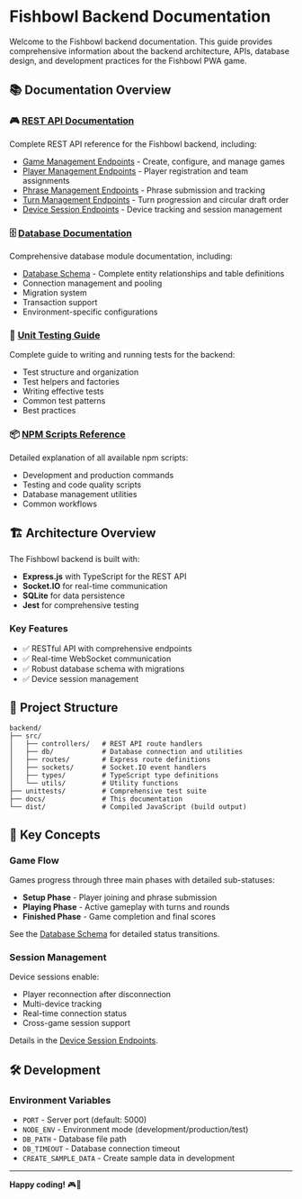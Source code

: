 # Fishbowl Backend Documentation

Welcome to the Fishbowl backend documentation. This guide provides comprehensive information about the backend architecture, APIs, database design, and development practices for the Fishbowl PWA game.

## 📚 Documentation Overview

### 🎮 [REST API Documentation](./rest-api/README.md)
Complete REST API reference for the Fishbowl backend, including:
- [Game Management Endpoints](./rest-api/game-endpoints.md) - Create, configure, and manage games
- [Player Management Endpoints](./rest-api/player-endpoints.md) - Player registration and team assignments
- [Phrase Management Endpoints](./rest-api/phrase-endpoints.md) - Phrase submission and tracking
- [Turn Management Endpoints](./rest-api/turn-endpoints.md) - Turn progression and circular draft order
- [Device Session Endpoints](./rest-api/device-session-endpoints.md) - Device tracking and session management

### 🗄️ [Database Documentation](./database/README.md)
Comprehensive database module documentation, including:
- [Database Schema](./database/schema.md) - Complete entity relationships and table definitions
- Connection management and pooling
- Migration system
- Transaction support
- Environment-specific configurations

### 🧪 [Unit Testing Guide](./Unittests/README.md)
Complete guide to writing and running tests for the backend:
- Test structure and organization
- Test helpers and factories
- Writing effective tests
- Common test patterns
- Best practices

### 📦 [NPM Scripts Reference](./npm-scripts.md)
Detailed explanation of all available npm scripts:
- Development and production commands
- Testing and code quality scripts
- Database management utilities
- Common workflows

## 🏗️ Architecture Overview

The Fishbowl backend is built with:
- **Express.js** with TypeScript for the REST API
- **Socket.IO** for real-time communication
- **SQLite** for data persistence
- **Jest** for comprehensive testing

### Key Features
- ✅ RESTful API with comprehensive endpoints
- ✅ Real-time WebSocket communication
- ✅ Robust database schema with migrations
- ✅ Device session management

## 📁 Project Structure

```
backend/
├── src/
│   ├── controllers/   # REST API route handlers
│   ├── db/            # Database connection and utilities
│   ├── routes/        # Express route definitions
│   ├── sockets/       # Socket.IO event handlers
│   ├── types/         # TypeScript type definitions
│   └── utils/         # Utility functions
├── unittests/         # Comprehensive test suite
├── docs/              # This documentation
└── dist/              # Compiled JavaScript (build output)
```

## 🔗 Key Concepts

### Game Flow
Games progress through three main phases with detailed sub-statuses:
- **Setup Phase** - Player joining and phrase submission
- **Playing Phase** - Active gameplay with turns and rounds
- **Finished Phase** - Game completion and final scores

See the [Database Schema](./database/schema.md#game-status-flow) for detailed status transitions.

### Session Management
Device sessions enable:
- Player reconnection after disconnection
- Multi-device tracking
- Real-time connection status
- Cross-game session support

Details in the [Device Session Endpoints](./rest-api/device-session-endpoints.md).

## 🛠️ Development

### Environment Variables
- `PORT` - Server port (default: 5000)
- `NODE_ENV` - Environment mode (development/production/test)
- `DB_PATH` - Database file path
- `DB_TIMEOUT` - Database connection timeout
- `CREATE_SAMPLE_DATA` - Create sample data in development

---

**Happy coding!** 🎮🎣